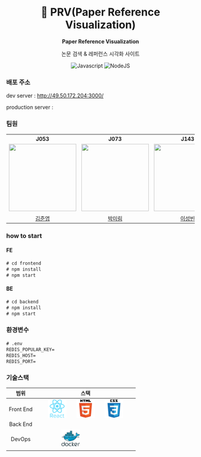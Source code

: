 <div align="center" >

# 🌟 PRV(Paper Reference Visualization)
**Paper Reference Visualization**

논문 검색 & 레퍼런스 시각화 사이트


![Javascript](https://img.shields.io/badge/javascript-ES6+-yellow?logo=javascript)
![NodeJS](https://img.shields.io/badge/node.js-v18-green?logo=node.js)

</div>

### 배포 주소
dev server : http://49.50.172.204:3000/

production server : 

### 팀원
<table>
  <th>J053</th>
  <th>J073</th>
  <th>J143</th>
  <th>J205</th>
  <tr>
    <td><img src="https://avatars.githubusercontent.com/u/53340295?v=4" width="180" height="180"/></td>
    <td><img src="https://avatars.githubusercontent.com/u/50133823?v=4" width="180" height="180"/></td>
    <td><img src="https://avatars.githubusercontent.com/u/25934842?v=4" width="180" height="180"/></td>
    <td><img src="https://avatars.githubusercontent.com/u/30085476?v=4" width="180" height="180"/></td>
  </tr>
  <tr>
    <td align="center"><a href="https://github.com/JunYupK">김준엽</a></td>
    <td align="center"><a href="https://github.com/Palwol">박미림</a></td>
    <td align="center"><a href="https://github.com/leesungbin">이성빈</a></td>
    <td align="center"><a href="https://github.com/yeynii">최예윤</a></td>
  </tr>
</table>


### how to start

#### FE
```shell
# cd frontend
# npm install
# npm start
```

#### BE
```shell
# cd backend
# npm install
# npm start
```

### 환경변수
```
# .env
REDIS_POPULAR_KEY=
REDIS_HOST=
REDIS_PORT=
```

### 기술스택
| 범위 | 스택 |
|:---:|:---:|
| Front End | <img src="https://images.velog.io/images/asroq1/post/c0a3526f-d3f9-43b4-93fe-dbabe0964bb3/00ts.png" alt="" height="50"/> &nbsp;&nbsp;&nbsp;&nbsp;&nbsp; <img src="https://raw.githubusercontent.com/devicons/devicon/master/icons/react/react-original-wordmark.svg" alt="" height="50"/> &nbsp;&nbsp;&nbsp;&nbsp;&nbsp; <img src="https://raw.githubusercontent.com/devicons/devicon/master/icons/html5/html5-original-wordmark.svg" alt="" height="50"/> &nbsp;&nbsp;&nbsp;&nbsp;&nbsp; <img src="https://raw.githubusercontent.com/devicons/devicon/master/icons/css3/css3-original-wordmark.svg" alt="" height="50"/> &nbsp;&nbsp;&nbsp;&nbsp;&nbsp; <img src="https://images.velog.io/images/vi2920va/post/9b15f05e-6a45-4490-9003-2250397ecf58/%EB%8B%A4%EC%9A%B4%EB%A1%9C%EB%93%9C.png" alt="" height="50"/> |
| Back End | <img src="https://images.velog.io/images/asroq1/post/c0a3526f-d3f9-43b4-93fe-dbabe0964bb3/00ts.png" alt="" height="50"/> &nbsp;&nbsp;&nbsp;&nbsp;&nbsp; <img src="https://blog.kakaocdn.net/dn/CL9zP/btq9eDKkUiK/LWjrQTxUovra8WDYdpVSv1/tfile.svg" alt="" height="50"/> &nbsp;&nbsp;&nbsp;&nbsp;&nbsp; <img src="https://images.velog.io/images/banjjoknim/post/82df7d69-1f8d-4325-8d45-29faf2995ceb/redis.png" alt="" height="50"/> &nbsp;&nbsp;&nbsp;&nbsp;&nbsp; <img src="https://cdn.worldvectorlogo.com/logos/mongodb-icon-1.svg" alt="" height="50"/> |
| DevOps | <img src="https://raw.githubusercontent.com/devicons/devicon/master/icons/docker/docker-original-wordmark.svg" alt="" height="50"/> &nbsp;&nbsp;&nbsp;&nbsp;&nbsp; <img src="https://storage.googleapis.com/sy34-ghost/2021/07/3630px-Nginx_logo.png" alt="" height="50"/> &nbsp;&nbsp;&nbsp;&nbsp;&nbsp; <img src="https://cdn-images-1.medium.com/max/1200/1*r5KdIfHXaz7UQM4FmZ0D5A.png" alt="" width="50"/> &nbsp;&nbsp;&nbsp;&nbsp;&nbsp; <img src="https://avatars.githubusercontent.com/u/44036562?s=280&v=4" alt="" width="50"/> |